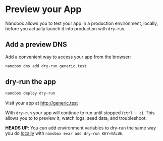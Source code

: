 # Preview your App

Nanobox allows you to test your app in a production environment, locally, before you actually launch it into production with `dry-run`.

## Add a preview DNS
Add a convenient way to access your app from the browser:

```bash
nanobox dns add dry-run generic.test
```

## dry-run the app

```bash
nanobox deploy dry-run
```

Visit your app at <a href="http://generic.test" target="\_blank">http://generic.test</a>

With `dry-run` your app will continue to run until stopped (`ctrl + c`). This allows you to to preview it, watch logs, seed data, and troubleshoot.

**HEADS UP**: You can add environment variables to dry-run the same way you do [locally](/nodejs/generic/local-evars) with `nanobox evar add dry-run KEY=VALUE`.
